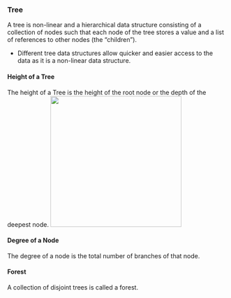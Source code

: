 ### Tree
A tree is non-linear and a hierarchical data structure consisting of a collection of nodes such that each node of the tree stores a value and a list of references to other nodes (the “children”).
- Different tree data structures allow quicker and easier access to the data as it is a non-linear data structure.
#### Height of a Tree

The height of a Tree is the height of the root node or the depth of the deepest node.
<img src="https://cdn.programiz.com/sites/tutorial2program/files/height-depth_1.png" width=300px height=auto> 
#### Degree of a Node

The degree of a node is the total number of branches of that node.

#### Forest

A collection of disjoint trees is called a forest.